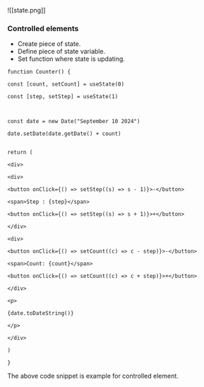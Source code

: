 ![[state.png]]

### Controlled elements
- Create piece of state.
- Define piece of state variable.
- Set function where state is updating.


```
function Counter() {

const [count, setCount] = useState(0)

const [step, setStep] = useState(1)

  

const date = new Date("September 10 2024")

date.setDate(date.getDate() + count)


return (

<div>

<div>

<button onClick={() => setStep((s) => s - 1)}>-</button>

<span>Step : {step}</span>

<button onClick={() => setStep((s) => s + 1)}>+</button>

</div>

<div>

<button onClick={() => setCount((c) => c - step)}>-</button>

<span>Count: {count}</span>

<button onClick={() => setCount((c) => c + step)}>+</button>

</div>

<p>

{date.toDateString()}

</p>

</div>

)

}
```

The above code snippet is example for controlled element.